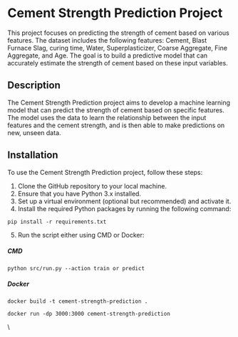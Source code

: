 # Cement Strength Prediction Project

This project focuses on predicting the strength of cement based on various features. The dataset includes the following features: Cement, Blast Furnace Slag, curing time, Water, Superplasticizer, Coarse Aggregate, Fine Aggregate, and Age. The goal is to build a predictive model that can accurately estimate the strength of cement based on these input variables.

## Description

The Cement Strength Prediction project aims to develop a machine learning model that can predict the strength of cement based on specific features. The model uses the data to learn the relationship between the input features and the cement strength, and is then able to make predictions on new, unseen data.

## Installation

To use the Cement Strength Prediction project, follow these steps:

1. Clone the GitHub repository to your local machine.
2. Ensure that you have Python 3.x installed.
3. Set up a virtual environment (optional but recommended) and activate it.
4. Install the required Python packages by running the following command:

```shell
pip install -r requirements.txt
```

5. Run the script either using CMD or Docker:
##### CMD
 ```shell
 python src/run.py --action train or predict
 ```
##### Docker
```shell
docker build -t cement-strength-prediction .

docker run -dp 3000:3000 cement-strength-prediction
```
  




\
